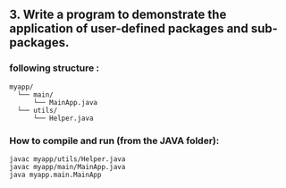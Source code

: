 ## 3. **Write a program to demonstrate the application of user-defined packages and sub-packages.**

### following structure :
```
myapp/
  └── main/
      └── MainApp.java
  └── utils/
      └── Helper.java
```
### How to compile and run (from the JAVA folder):
```
javac myapp/utils/Helper.java
javac myapp/main/MainApp.java
java myapp.main.MainApp
```